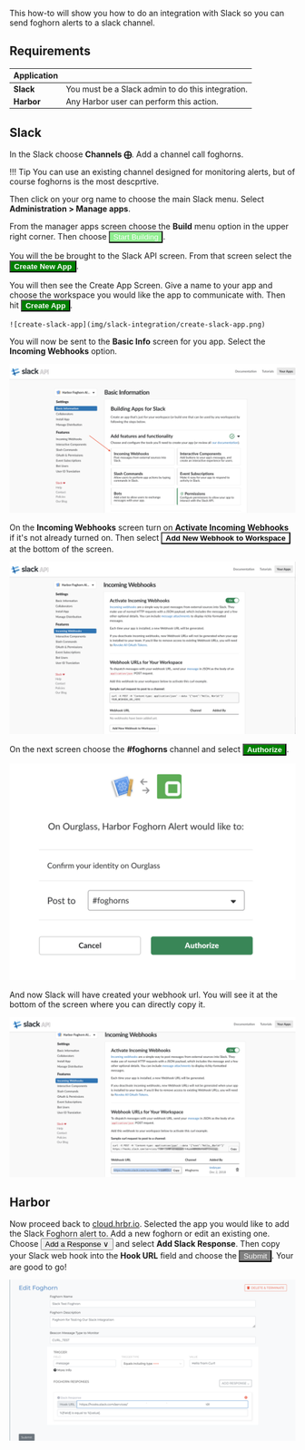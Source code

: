 This how-to will show you how to do an integration with Slack so you can send foghorn alerts to a slack channel.

## Requirements

Application | |
--- | ---
__Slack__  | You must be a Slack admin to do this integration.
__Harbor__  | Any Harbor user can perform this action.

## Slack

In the Slack choose **Channels ⨁**.  Add a channel call foghorns.

!!! Tip
    You can use an existing channel designed for monitoring alerts, but of course foghorns is the most descprtive.

Then click on your org name to choose the main Slack menu.  Select **Administration > Manage apps**.

From the manager apps screen choose the **Build** menu option in the upper right corner.  Then choose <button style="background:lightgreen; color: white; font-weight; bold">Start Building</button>.

You will the be brought to the Slack API screen.  From that screen select the <button style="background:green;color:white;font-weight:bold">Create New App</button>.

You will then see the Create App Screen.  Give a name to your app and choose the workspace you would like the app to communicate with.  Then hit <button style="background:green;color:white;font-weight:bold">Create  App</button>.

    ![create-slack-app](img/slack-integration/create-slack-app.png)

You will now be sent to the **Basic Info** screen for you app.  Select the **Incoming Webhooks** option.

![Building Apps for Slack](img/slack-integration/building-apps-for-slack.png)

On the **Incoming Webhooks** screen turn on **Activate Incoming Webhooks** if it's not already turned on.  Then select <button style="background: white; font-weight:bold">Add New Webhook to Workspace</button> at the bottom of the screen.

![incoming-webhooks](img/slack-integration/incoming-webhooks.png)

On the next screen choose the **#foghorns** channel and select <button style="background:green;color:white;font-weight:bold">Authorize</button>.

![post-to-slack](img/slack-integration/post-to-slack.png)

And now Slack will have created your webhook url.  You will see it at the bottom of the screen where you can directly copy it.

![webhook-url](img/slack-integration/webhook-url.png)

## Harbor

Now proceed back to [cloud.hrbr.io](https://cloud.hrbr.io).  Selected the app you would like to add the Slack Foghorn alert to.  Add a new foghorn or edit an existing one.  Choose <button>Add a Response ∨</button> and select **Add Slack Response**.  Then copy your Slack web hook into the **Hook URL** field and choose the <button style="background-color:gray; color:white">Submit</button>.  Your are good to go!

![add-hook-harbor](img/slack-integration/add-hook-harbor.png)
